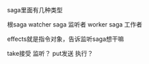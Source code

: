 saga里面有几种类型


根saga
watcher saga 监听者
worker saga 工作者


effects就是指令对象，告诉监听saga想干嘛

take接受   监听？
put发送    执行？



